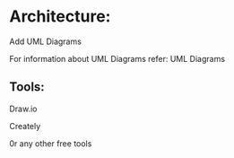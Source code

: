 # Architecture:
 Add UML Diagrams
 
 For information about UML Diagrams refer: UML Diagrams
## Tools:
Draw.io

Creately

0r any other free tools
